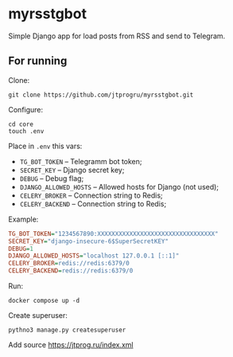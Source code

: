 # myrsstgbot

Simple Django app for load posts from RSS and send to Telegram.

## For running

Clone:
```shell
git clone https://github.com/jtprogru/myrsstgbot.git
```

Configure:
```shell
cd core
touch .env
```
Place in `.env` this vars:
- `TG_BOT_TOKEN` – Telegramm bot token;
- `SECRET_KEY` – Django secret key;
- `DEBUG` – Debug flag;
- `DJANGO_ALLOWED_HOSTS` – Allowed hosts for Django (not used);
- `CELERY_BROKER` – Connection string to Redis;
- `CELERY_BACKEND` – Connection string to Redis;

Example:
```ini
TG_BOT_TOKEN="1234567890:XXXXXXXXXXXXXXXXXXXXXXXXXXXXXXXXX"
SECRET_KEY="django-insecure-6$SuperSecretKEY"
DEBUG=1
DJANGO_ALLOWED_HOSTS="localhost 127.0.0.1 [::1]"
CELERY_BROKER=redis://redis:6379/0
CELERY_BACKEND=redis://redis:6379/0
```

Run:
```shell
docker compose up -d 
```

Create superuser:
```shell
pythno3 manage.py createsuperuser
```

Add source https://jtprog.ru/index.xml

